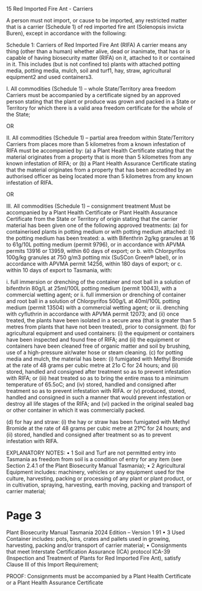 15
Red Imported Fire Ant - Carriers

A person must not import, or cause to be imported, any restricted matter that is a carrier
(Schedule 1) of red imported fire ant (Solenopsis invicta Buren), except in accordance
with the following:

Schedule 1: Carriers of Red Imported Fire Ant (RIFA)
A carrier means any thing (other than a human) whether alive, dead or inanimate, that
has or is capable of having biosecurity matter (RIFA) on it, attached to it or contained in
it. This includes (but is not confined to) plants with attached potting media, potting
media, mulch, soil and turf1, hay, straw, agricultural equipment2 and used containers3.

I.
All commodities (Schedule 1) – whole State/Territory area freedom
Carriers must be accompanied by a certificate signed by an approved person stating
that the plant or produce was grown and packed in a State or Territory for which
there is a valid area freedom certificate for the whole of the State;

OR

II.
All commodities (Schedule 1) – partial area freedom within State/Territory
Carriers from places more than 5 kilometres from a known infestation of RIFA must
be accompanied by:
(a)
a Plant Health Certificate stating that the material originates from a property
that is more than 5 kilometres from any known infestation of RIFA; or
(b)
a Plant Health Assurance Certificate stating that the material originates from a
property that has been accredited by an authorised officer as being located
more than 5 kilometres from any known infestation of RIFA.

OR

III. All commodities (Schedule 1) – consignment treatment
Must be accompanied by a Plant Health Certificate or Plant Health Assurance
Certificate from the State or Territory of origin stating that the carrier material has
been given one of the following approved treatments:
(a)
for containerised plants in potting medium or with potting medium attached:
(i)
the potting medium has been treated:
a.
with Bifenthrin 2g/kg granules at 16 to 61g/10L potting medium
(permit 9796), or in accordance with APVMA permits 13916 or
13959, within 60 days of export; or
b.
with Chlorpyrifos 100g/kg granules at 750 g/m3 potting mix
(SuSCon Green® label), or in accordance with APVMA permit
14256, within 180 days of export; or
c.
within 10 days of export to Tasmania, with:

i.
full immersion or drenching of the container and root ball in a
solution of bifenthrin 80g/L at 25ml/100L potting medium
(permit 10043), with a commercial wetting agent; or
ii.
full immersion or drenching of container and root ball in a
solution of Chlorpyrifos 500g/L at 40ml/100L potting medium
(permit 13504) with a commercial wetting agent; or
iii.
drenching with cyfluthrin in accordance with APVMA permit
12073;
and
(ii)
once treated, the plants have been isolated in a secure area (that is
greater than 5 metres from plants that have not been treated), prior to
consignment.
(b)
for agricultural equipment and used containers:
(i)
the equipment or containers have been inspected and found free of
RIFA; and
(ii)
the equipment or containers have been cleaned free of organic matter
and soil by brushing, use of a high-pressure air/water hose or steam
cleaning.
(c)
for potting media and mulch, the material has been:
(i)
fumigated with Methyl Bromide at the rate of 48 grams per cubic metre
at 21o C for 24 hours; and
(ii)
stored, handled and consigned after treatment so as to prevent
infestation with RIFA;
or
(iii)
heat treated so as to bring the entire mass to a minimum temperature
of 65.5oC; and
(iv) stored, handled and consigned after treatment so as to prevent
infestation with RIFA.
or
(v)
produced, stored, handled and consigned in such a manner that would
prevent infestation or destroy all life stages of the RIFA; and
(vi) packed in the original sealed bag or other container in which it was
commercially packed.

(d)
for hay and straw:
(i)
the hay or straw has been fumigated with Methyl Bromide at the rate of
48 grams per cubic metre at 21ºC for 24 hours; and
(ii)
stored, handled and consigned after treatment so as to prevent
infestation with RIFA.

EXPLANATORY NOTES:
•
1 Soil and Turf are not permitted entry into Tasmania as freedom from soil is a
condition of entry for any item (see Section 2.4.1 of the Plant Biosecurity Manual
Tasmania);
•
2 Agricultural Equipment includes: machinery, vehicles or any equipment used for
the culture, harvesting, packing or processing of any plant or plant product, or in
cultivation, spraying, harvesting, earth moving, packing and transport of carrier
material;

# Page 3

Plant Biosecurity Manual Tasmania
2024 Edition – Version 1
91
•
3 Used Container includes: pots, bins, crates and pallets used in growing,
harvesting, packing and/or transport of carrier material;
•
Consignments that meet Interstate Certification Assurance (ICA) protocol ICA-39
(Inspection and Treatment of Plants for Red Imported Fire Ant), satisfy Clause III of
this Import Requirement;

PROOF:
Consignments must be accompanied by a Plant Health Certificate or a
Plant Health Assurance Certificate
